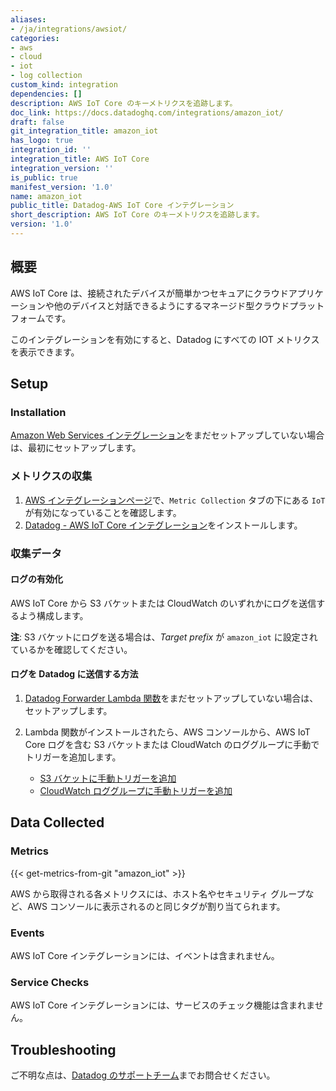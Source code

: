 ```yaml
---
aliases:
- /ja/integrations/awsiot/
categories:
- aws
- cloud
- iot
- log collection
custom_kind: integration
dependencies: []
description: AWS IoT Core のキーメトリクスを追跡します。
doc_link: https://docs.datadoghq.com/integrations/amazon_iot/
draft: false
git_integration_title: amazon_iot
has_logo: true
integration_id: ''
integration_title: AWS IoT Core
integration_version: ''
is_public: true
manifest_version: '1.0'
name: amazon_iot
public_title: Datadog-AWS IoT Core インテグレーション
short_description: AWS IoT Core のキーメトリクスを追跡します。
version: '1.0'
---
```


<!--  SOURCED FROM https://github.com/DataDog/dogweb -->
## 概要

AWS IoT Core は、接続されたデバイスが簡単かつセキュアにクラウドアプリケーションや他のデバイスと対話できるようにするマネージド型クラウドプラットフォームです。

このインテグレーションを有効にすると、Datadog にすべての IOT メトリクスを表示できます。

## Setup

### Installation

[Amazon Web Services インテグレーション][1]をまだセットアップしていない場合は、最初にセットアップします。

### メトリクスの収集

1. [AWS インテグレーションページ][2]で、`Metric Collection` タブの下にある `IoT` が有効になっていることを確認します。
2. [Datadog - AWS IoT Core インテグレーション][3]をインストールします。

### 収集データ

#### ログの有効化

AWS IoT Core から S3 バケットまたは CloudWatch のいずれかにログを送信するよう構成します。

**注**: S3 バケットにログを送る場合は、_Target prefix_ が `amazon_iot` に設定されているかを確認してください。

#### ログを Datadog に送信する方法

1. [Datadog Forwarder Lambda 関数][4]をまだセットアップしていない場合は、セットアップします。
2. Lambda 関数がインストールされたら、AWS コンソールから、AWS IoT Core ログを含む S3 バケットまたは CloudWatch のロググループに手動でトリガーを追加します。

    - [S3 バケットに手動トリガーを追加][5]
    - [CloudWatch ロググループに手動トリガーを追加][6]

## Data Collected

### Metrics
{{< get-metrics-from-git "amazon_iot" >}}


AWS から取得される各メトリクスには、ホスト名やセキュリティ グループなど、AWS コンソールに表示されるのと同じタグが割り当てられます。

### Events

AWS IoT Core インテグレーションには、イベントは含まれません。

### Service Checks

AWS IoT Core インテグレーションには、サービスのチェック機能は含まれません。

## Troubleshooting

ご不明な点は、[Datadog のサポートチーム][8]までお問合せください。

[1]: https://docs.datadoghq.com/ja/integrations/amazon_web_services/
[2]: https://app.datadoghq.com/integrations/amazon-web-services
[3]: https://app.datadoghq.com/integrations/amazon-iot
[4]: https://docs.datadoghq.com/ja/logs/guide/forwarder/
[5]: https://docs.datadoghq.com/ja/integrations/amazon_web_services/?tab=allpermissions#collecting-logs-from-s3-buckets
[6]: https://docs.datadoghq.com/ja/integrations/amazon_web_services/?tab=allpermissions#collecting-logs-from-cloudwatch-log-group
[7]: https://github.com/DataDog/dogweb/blob/prod/integration/amazon_iot/amazon_iot_metadata.csv
[8]: https://docs.datadoghq.com/ja/help/